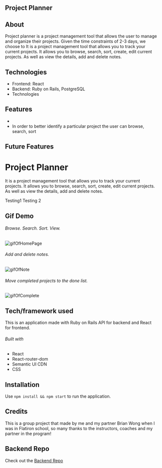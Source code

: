 ## Project Planner


## About
Project planner is a project management tool that allows the user to manage and organize their projects. Given the time constraints of 2-3 days, we choose to 
It is a project management tool that allows you to track your current projects. It allows you to browse, search, sort, create, edit current projects. As well as view the details, add and delete notes.

## Technologies

* Frontend: React
* Backend: Ruby on Rails, PostgreSQL
* Technologies

## Features

* 
* In order to better identify a particular project the user can browse, search, sort

## Future Features


# Project Planner

It is a project management tool that allows you to track your current projects. It allows you to browse, search, sort, create, edit current projects. As well as view the details, add and delete notes.

Testing1
Testing 2
## Gif Demo
###### Browse. Search. Sort. View.
![gifOfHomePage](demo/pphome.gif)

###### Add and delete notes.
![gifOfNote](demo/PPnote.gif)

###### Move completed projects to the done list.
![gifOfComplete](demo/PPcomplete.gif)



## Tech/framework used

This is an application made with Ruby on Rails API for backend and React for frontend.

###### Built with
- React
- React-router-dom
- Semantic UI CDN
- CSS



## Installation
Use `npm install && npm start` to run the application.



## Credits
This is a group project that made by me and my partner Brian Wong when I was in Flatiron school, so many thanks to the instructors, coaches and my partner in the program!



## Backend Repo
Check out the [Backend Repo](https://github.com/yukiyao119/project-planner-backend)

